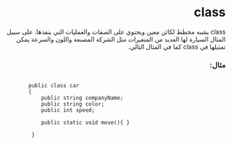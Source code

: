 # <div dir=rtl> class
<div dir=rtl>class يشبه مخطط لكائن معين ويحتوي على الصفات والعمليات التي ينفذها. على سبيل المثال السيارة لها العديد من المتغيرات مثل الشركة المصنعة واللون والسرعة يمكن تمثيلها في class كما في المثال التالي. <div>

### <div dir=rtl> مثال: <div>

<div dir=ltr>

```

        public class car
        {
            public string companyName;
            public string color;
            public int speed;
            
		    public static void move(){ }
         
         }

  ```
  
  <div>
